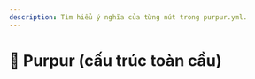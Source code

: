 ```yaml
---
description: Tìm hiểu ý nghĩa của từng nút trong purpur.yml.
---
```


# 🦑 Purpur (cấu trúc toàn cầu)

